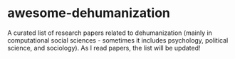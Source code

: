 # awesome-dehumanization
A curated list of research papers related to dehumanization (mainly in computational social sciences - sometimes it includes psychology, political science, and sociology).  As I read papers, the list will be updated!
